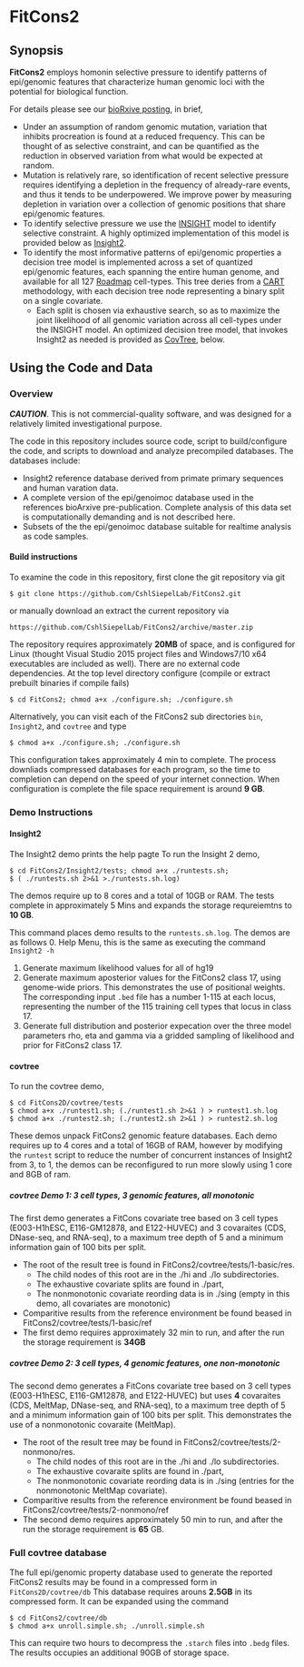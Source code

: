 # FitCons2

## Synopsis

**FitCons2** employs homonin selective pressure to identify patterns of epi/genomic features that characterize human genomic loci with the potential for biological function.

For details please see our [bioRxive posting](https://www.biorxiv.org/content/early/2018/05/23/317719), in brief,
 - Under an assumption of random genomic mutation, variation that inhibits procreation is found at a reduced frequency. This can be thought of as selective constraint, and can be quantified as the reduction in observed variation from what would be expected at random.
 - Mutation is relatively rare, so identification of recent selective pressure requires identifying a depletion in the frequency of already-rare events, and thus it tends to be underpowered. We improve power by measuring depletion in variation over a collection of genomic positions that share epi/genomic features.
 - To identify selective pressure we use the [INSIGHT](http://compgen.cshl.edu/INSIGHT) model to identify selective constraint. A highly optimized implementation of this model is provided below as [Insight2](https://github.com/CshlSiepelLab/FitCons2/tree/master/Insight2).
 - To identify the most informative patterns of epi/genomic properties a decision tree model is implemented across a set of quantized epi/genomic features, each spanning the entire human genome, and available for all 127 [Roadmap](http://www.roadmapepigenomics.org/) cell-types. This tree deries from a [CART](https://en.wikipedia.org/wiki/Decision_tree_learning) methodology, with each decision tree node representing a binary split on a single covariate.
   - Each split is chosen via exhaustive search, so as to maximize the joint likelihood of all genomic variation across  all cell-types under the INSIGHT model.  An optimized decision tree model, that invokes Insight2 as needed is provided as [CovTree](https://github.com/CshlSiepelLab/FitCons2/tree/master/covtree), below.

## Using the Code and Data
### Overview

***CAUTION***. This is not commercial-quality software, and was designed for a relatively limited investigational purpose.

The code in this repository includes source code, script to build/configure the code, and scripts to download and analyze precompiled databases. The databases include:
 - Insight2 reference database derived from primate primary sequences and human varation data.
 - A complete version of the epi/genoimoc database used in the references bioArxive pre-publication. Complete analysis of this data set is computationally demanding and is not described here.
 - Subsets of the the epi/genoimoc database suitable for realtime analysis as code samples.

#### Build instructions
To examine the code in this repository, first clone the git repository via git

```$ git clone https://github.com/CshlSiepelLab/FitCons2.git```

or manually download an extract the current repository via

```https://github.com/CshlSiepelLab/FitCons2/archive/master.zip```

The repository requires approximately __20MB__ of space, and is configured for Linux (thought Visual Studio 2015 project files and Windows7/10 x64 executables are included as well). There are no external code dependencies. At the top level directory configure (compile or extract prebuilt binaries if compile fails)

```$ cd FitCons2; chmod a+x ./configure.sh; ./configure.sh```

Alternatively, you can visit each of the FitCons2 sub directories
```bin```, ```Insight2```, and ```covtree``` and  type 

```$ chmod a+x ./configure.sh; ./configure.sh```

This configuration takes approximately 4 min to complete. The process downliads compressed databases for each program, so the time to completion can depend on the speed of your internet connection. When configuration is complete the file space requirement is around __9 GB__. 

### Demo Instructions

#### Insight2
The Insight2 demo prints the help pagte
To run the Insight 2 demo, 
```
$ cd FitCons2/Insight2/tests; chmod a+x ./runtests.sh;
$ ( ./runtests.sh 2>&1 >./runtests.sh.log)
```
The demos require up to 8 cores and a total of 10GB or RAM. The tests complete in approximately 5 Mins and expands the storage requreiemtns to __10 GB__.

This command places demo results to the ```runtests.sh.log```. The demos are as follows
0. Help Menu, this is the same as executing the command ```Insight2 -h```
1. Generate maximum likelihood values for all of hg19
2. Generate maximum aposterior values for the FitCons2 class 17, using genome-wide priors. This demonstrates the use of positional weights. The corresponding input ```.bed``` file has a number 1-115 at each locus, representing the number of the 115 training cell types that locus in class 17.
3. Generate full distribution and posterior expecation over the three model parameters rho, eta and gamma via a gridded sampling of likelihood and prior for FitCons2 class 17.

#### covtree
To run the covtree demo,  
```
$ cd FitCons2D/covtree/tests
$ chmod a+x ./runtest1.sh; (./runtest1.sh 2>&1 ) > runtest1.sh.log
$ chmod a+x ./runtest2.sh; (./runtest2.sh 2>&1 ) > runtest2.sh.log
```

These demos unpack FitCons2 genomic feature databases. Each demo requires up to 4 cores and a total of 16GB of RAM, however by modifying the ```runtest``` script to reduce the number of concurrent instances of Insight2 from 3, to 1, the demos can be reconfigured to run more slowly using 1 core and 8GB of ram.

##### covtree Demo 1: 3 cell types, 3 genomic features, all monotonic
The first demo generates a FitCons covariate tree based on 3 cell types (E003-H1hESC, E116-GM12878, and E122-HUVEC) and 3 covaraites (CDS, DNase-seq, and RNA-seq), to a maximum tree depth of 5 and a minimum information gain of 100 bits per split.
- The root of the result tree is found in FitCons2/covtree/tests/1-basic/res.
  - The child nodes of this root are in the ./hi and ./lo subdirectories.
  - The exhaustive covariate splits are found in ./part, 
  - The nonmonotonic covariate reording data is in ./sing (empty in this demo, all covariates are monotonic)
-  Comparitive results from the reference environment be found beased in FitCons2/covtree/tests/1-basic/ref
-   The first demo requires approximately 32 min to run, and after the run the storage requirement is __34GB__

##### covtree Demo 2: 3 cell types, 4 genomic features, one non-monotonic
 
The second demo generates a FitCons covariate tree based on 3 cell types (E003-H1hESC, E116-GM12878, and E122-HUVEC) but uses __4__ covaraites (CDS, MeltMap, DNase-seq, and RNA-seq), to a maximum tree depth of 5 and a minimum information gain of 100 bits per split. This demonstrates the use of a nonmonotonic covaraite (MeltMap).
 - The root of the result tree may be found in FitCons2/covtree/tests/2-nonmono/res.
   - The child nodes of this root are in the ./hi and ./lo subdirectories. 
   - The exhaustive covaraite splits are found in ./part,
   - The nonmonotonic covariate reording data is in ./sing (entries for the nonmonotonic MeltMap covariate).  
 - Comparitive results from the reference environment be found beased in FitCons2/covtree/tests/2-nonmono/ref
 - The second demo requires approximately 50 min to run, and after the run the storage requirement is __65__ GB.

### Full covtree database
The full epi/genomic property database used to generate the reported FitCons2 results may be found in a compressed form in ```FitCons2D/covtree/db```
This database requires arouns __2.5GB__ in its compressed form. It can be expanded using the command 
```
$ cd FitCons2/covtree/db
$ chmod a+x unroll.simple.sh; ./unroll.simple.sh
```
This can require two hours to decompress the ```.starch``` files into ```.bedg``` files. The results occupies an additional 90GB of storage space.

